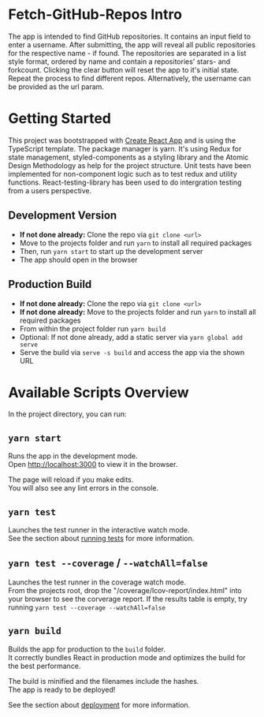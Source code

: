 # Fetch-GitHub-Repos Intro
The app is intended to find GitHub repositories. It contains an input field to enter a username. 
After submitting, the app will reveal all public repositories for the respective name - if found. The repositories are separated in a list style format, ordered by name and contain a repositories' stars- and forkcount. Clicking the clear button will reset the app to it's initial state. Repeat the process to find different repos. Alternatively, the username can be provided as the url param.

# Getting Started
This project was bootstrapped with [Create React App](https://github.com/facebook/create-react-app) and is using the TypeScript template. The package manager is yarn. It's using Redux for state management, styled-components as a styling library and the Atomic Design Methodology as help for the project structure.
Unit tests have been implemented for non-component logic such as to test redux and utility functions. React-testing-library has been used to do intergration testing from a users perspective.

## Development Version
- **If not done already:** Clone the repo via `git clone <url>`
- Move to the projects folder and run `yarn` to install all required packages
- Then, run `yarn start` to start up the development server
- The app should open in the browser

## Production Build
- **If not done already:** Clone the repo via `git clone <url>`
- **If not done already:** Move to the projects folder and run `yarn` to install all required packages
- From within the project folder run `yarn build`
- Optional: If not done already, add a static server via `yarn global add serve`
- Serve the build via `serve -s build` and access the app via the shown URL



# Available Scripts Overview

In the project directory, you can run:

## `yarn start`

Runs the app in the development mode.\
Open [http://localhost:3000](http://localhost:3000) to view it in the browser.

The page will reload if you make edits.\
You will also see any lint errors in the console.

## `yarn test`

Launches the test runner in the interactive watch mode.\
See the section about [running tests](https://facebook.github.io/create-react-app/docs/running-tests) for more information.

## `yarn test --coverage` / `--watchAll=false`

Launches the test runner in the coverage watch mode.\
From the projects root, drop the "/coverage/lcov-report/index.html" into your browser to see the corverage report.
If the results table is empty, try running `yarn test --coverage --watchAll=false`

## `yarn build`

Builds the app for production to the `build` folder.\
It correctly bundles React in production mode and optimizes the build for the best performance.

The build is minified and the filenames include the hashes.\
The app is ready to be deployed!

See the section about [deployment](https://facebook.github.io/create-react-app/docs/deployment) for more information.
